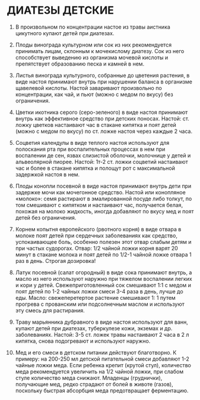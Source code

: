# ДИАТЕЗЫ ДЕТСКИЕ

1. В произвольном по концентрации настое из травы аистника цикутного
купают детей при диатезах.  
  
2. Плоды винограда культурном или сок из них рекомендуется принимать
лицам, склонным к мочекислому диатезу. Сок из него способствует
выведению из организма мочевой кислоты и препятствует образованию песка
и камней в нем.  
  
3. Листья винограда культурного, собранные до цветения растения, в виде
настоя принимают внутрь при нарушении баланса в организме щавелевой
кислоты. Настой заваривают произвольно по концентрации, как чай, и пьют
(можно с медом по вкусу) без ограничения.  
  
4. Цветки икотника серого (серо-зеленого) в виде настоя принимают внутрь
как эффективное средство при детских поносах. Настой: ст. ложку цветков
настаивают час в стакане кипятка и поят детей (можно с медом по вкусу)
по ст. ложке настоя через каждые 2 часа.  
  
5. Соцветия календулы в виде теплого настоя используют для полоскания
рта при воспалительных процессах в нем при воспалении де сен, язвах
слизистой оболочки, молочнице у детей и альвеолярной пиорее. Настой:
1т-2 ст. ложки соцветий настаивают час и более в стакане кипятка и
полощут рот с максимальной задержкой настоя в нем.  
  
6. Плоды конопли посевной в виде настоя принимают внутрь дети при
задержке мочи как мочегонное средство. Настой или конопляное «молоко»:
семя растирают в эмалированной посуде либо толкут, по том смешивают с
кипятком и настаивают час, получается белая, похожая на молоко жидкость,
иногда добавляют по вкусу мед и поят детей без ограничения.  
  
7. Корнем копытня европейского (рвотного корня) в виде отвара в молоке
поят детей при сердечных заболеваниях как средство, успокаивающее боль,
особенно полезен этот отвар слабым детям и при частых судорогах. Отвар:
1/2 чайной ложки корня варят 20 минут в стакане молока и поят детей по
1/2-1 чайной ложке отвара 1 раз в день. Строгая дозировка!  
  
8. Латук посевной (салат огородный) в виде сока принимают внутрь, а
масло из него используют наружно при тяжелом воспалении легких и кори у
детей. Свежеприготовленный сок смешивают 1:1 с медом и поят детей по 1-2
чайных ложки смеси 3-4 раза в день, лучше до еды. Масло: свежеперетертое
растение смешивают 1: 1 путем прогрева с прованским или подсолнечным
маслом и используют эту смесь для растирания.  
  
9. Траву марьянника дубравного в виде настоя используют для ванн, купают
детей при диатезах, туберкулезе кожи, экземах и др. заболеваниях.
Настой: 3-5 ст. ложек травы настаивают 2 часа в 2 л кипятка, снова
подогревают и используют наружно.  
  
10. Мед и его смеси в детском питании действуют благотворно. К примеру:
на 200-250 мл детской питательной смеси добавляют 1-2 чайные ложки меда.
Если ребенка крепит (крутой стул), количество меда рекомендуется
увеличить на 1/2 чайной ложки, при слабом стуле количество меда снижают.
Младенцы (груднички), получающие мед, редко страдают от болей в животе
(газов), поскольку быстрая абсорбция меда предотвращает ферментацию.
